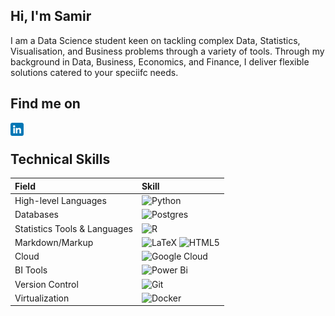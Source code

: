 ## Hi, I'm **Samir**

I am a Data Science student keen on tackling complex Data, Statistics, Visualisation, and Business problems through a variety of tools. Through my background in Data, Business, Economics, and Finance, I deliver flexible solutions catered to your speciifc needs.

## Find me on

<a href="https://www.linkedin.com/in/samirsabitli/">
  <img align="left" src="https://raw.githubusercontent.com/SSabitli/SSabitli/0ccc76eb793fd45acd1fe41e5999fe6aaef65644/Images/linkedin.png" alt="Samir Sabitli | LinkedIn" width="21px"/>
</a>

<br>

## Technical Skills

| Field        | Skill      |
| :----------- | :--------- |
| High-level Languages | ![Python](https://img.shields.io/badge/python-3670A0?style=for-the-badge&logo=python&logoColor=ffdd54) |
| Databases | ![Postgres](https://img.shields.io/badge/postgres-%23316192.svg?style=for-the-badge&logo=postgresql&logoColor=white) |
| Statistics Tools & Languages | ![R](https://img.shields.io/badge/r-%23276DC3.svg?style=for-the-badge&logo=r&logoColor=white) |
| Markdown/Markup | ![LaTeX](https://img.shields.io/badge/latex-%23008080.svg?style=for-the-badge&logo=latex&logoColor=white) ![HTML5](https://img.shields.io/badge/html5-%23E34F26.svg?style=for-the-badge&logo=html5&logoColor=white) |
| Cloud | ![Google Cloud](https://img.shields.io/badge/GoogleCloud-%234285F4.svg?style=for-the-badge&logo=google-cloud&logoColor=white) | 
| BI Tools | ![Power Bi](https://img.shields.io/badge/power_bi-F2C811?style=for-the-badge&logo=powerbi&logoColor=black) |
| Version Control | ![Git](https://img.shields.io/badge/git-%23F05033.svg?style=for-the-badge&logo=git&logoColor=white) |
| Virtualization | ![Docker](https://img.shields.io/badge/docker-%230db7ed.svg?style=for-the-badge&logo=docker&logoColor=white) |